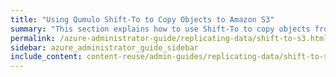 ```yaml
---
title: "Using Qumulo Shift-To to Copy Objects to Amazon S3"
summary: "This section explains how to use Shift-To to copy objects from a directory in a Qumulo cluster to a folder in an Amazon Simple Storage Service (Amazon S3) bucket and how to manage Shift relationships."
permalink: /azure-administrator-guide/replicating-data/shift-to-s3.html
sidebar: azure_administrator_guide_sidebar
include_content: content-reuse/admin-guides/replicating-data/shift-to-s3.md
---
```


